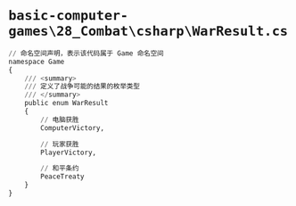 # `basic-computer-games\28_Combat\csharp\WarResult.cs`

```py
// 命名空间声明，表示该代码属于 Game 命名空间
namespace Game
{
    /// <summary>
    /// 定义了战争可能的结果的枚举类型
    /// </summary>
    public enum WarResult
    {
        // 电脑获胜
        ComputerVictory,

        // 玩家获胜
        PlayerVictory,

        // 和平条约
        PeaceTreaty
    }
}
```